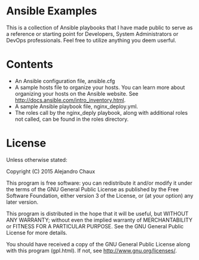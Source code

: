 Ansible Examples
=======

This is a collection of Ansible playbooks that I have made public to serve as a reference or starting point for Developers, System Administrators or DevOps professionals.  Feel free to utilize anything you deem userful.

Contents
=======
   * An Ansible configuration file, ansible.cfg
   * A sample hosts file to organize your hosts.  You can learn more about organizing your hosts on the Ansible website.  See <http://docs.ansible.com/intro_inventory.html>.
   * A sample Ansible playbook file, nginx_deploy.yml.
   * The roles call by the nginx_deply playbook, along with additional roles not called, can be found in the roles directory.

License
=======

Unless otherwise stated:

Copyright (C) 2015 Alejandro Chaux

This program is free software: you can redistribute it and/or modify
it under the terms of the GNU General Public License as published by
the Free Software Foundation, either version 3 of the License, or
(at your option) any later version.

This program is distributed in the hope that it will be useful,
but WITHOUT ANY WARRANTY; without even the implied warranty of
MERCHANTABILITY or FITNESS FOR A PARTICULAR PURPOSE.  See the
GNU General Public License for more details.

You should have received a copy of the GNU General Public License
along with this program (gpl.html).  If not, see <http://www.gnu.org/licenses/>.